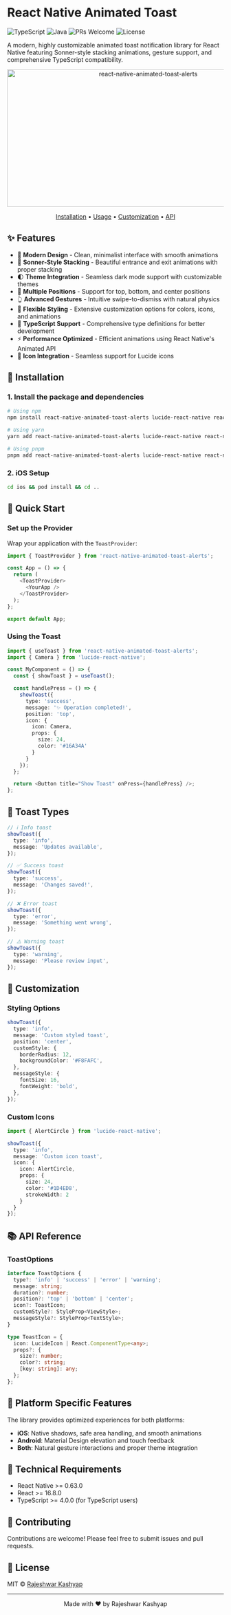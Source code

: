 # React Native Animated Toast

![TypeScript](https://img.shields.io/badge/TypeScript-90.3%25-blue)
![Java](https://img.shields.io/badge/Java-9.7%25-orange)
![PRs Welcome](https://img.shields.io/badge/PRs-welcome-brightgreen.svg)
![License](https://img.shields.io/badge/license-MIT-blue.svg)

A modern, highly customizable animated toast notification library for React Native featuring Sonner-style stacking animations, gesture support, and comprehensive TypeScript compatibility.

<div align="center">
<img src="https://socialify.git.ci/work-rjkashyap/react-native-animated-toast-alerts/image?font=Raleway&forks=1&issues=1&language=1&name=1&owner=1&pulls=1&stargazers=1&theme=Light" alt="react-native-animated-toast-alerts" width="640" height="320" />

  <p align="center">
    <a href="#installation">Installation</a> •
    <a href="#usage">Usage</a> •
    <a href="#customization">Customization</a> •
    <a href="#api">API</a>
  </p>
</div>

## ✨ Features

- 🎨 **Modern Design** - Clean, minimalist interface with smooth animations
- 🔄 **Sonner-Style Stacking** - Beautiful entrance and exit animations with proper stacking
- 🌓 **Theme Integration** - Seamless dark mode support with customizable themes
- 📱 **Multiple Positions** - Support for top, bottom, and center positions
- 👆 **Advanced Gestures** - Intuitive swipe-to-dismiss with natural physics
- 💅 **Flexible Styling** - Extensive customization options for colors, icons, and animations
- 🔧 **TypeScript Support** - Comprehensive type definitions for better development
- ⚡ **Performance Optimized** - Efficient animations using React Native's Animated API
- 🎁 **Icon Integration** - Seamless support for Lucide icons

## 🚀 Installation

### 1. Install the package and dependencies

```bash
# Using npm
npm install react-native-animated-toast-alerts lucide-react-native react-native-svg

# Using yarn
yarn add react-native-animated-toast-alerts lucide-react-native react-native-svg

# Using pnpm
pnpm add react-native-animated-toast-alerts lucide-react-native react-native-svg
```

### 2. iOS Setup
```bash
cd ios && pod install && cd ..
```

## 🎯 Quick Start

### Set up the Provider

Wrap your application with the `ToastProvider`:

```typescript
import { ToastProvider } from 'react-native-animated-toast-alerts';

const App = () => {
  return (
    <ToastProvider>
      <YourApp />
    </ToastProvider>
  );
};

export default App;
```

### Using the Toast

```typescript
import { useToast } from 'react-native-animated-toast-alerts';
import { Camera } from 'lucide-react-native';

const MyComponent = () => {
  const { showToast } = useToast();

  const handlePress = () => {
    showToast({
      type: 'success',
      message: '✨ Operation completed!',
      position: 'top',
      icon: {
        icon: Camera,
        props: {
          size: 24,
          color: '#16A34A'
        }
      }
    });
  };

  return <Button title="Show Toast" onPress={handlePress} />;
};
```

## 🎨 Toast Types

```typescript
// ℹ️ Info toast
showToast({
  type: 'info',
  message: 'Updates available',
});

// ✅ Success toast
showToast({
  type: 'success',
  message: 'Changes saved!',
});

// ❌ Error toast
showToast({
  type: 'error',
  message: 'Something went wrong',
});

// ⚠️ Warning toast
showToast({
  type: 'warning',
  message: 'Please review input',
});
```

## 💅 Customization

### Styling Options

```typescript
showToast({
  type: 'info',
  message: 'Custom styled toast',
  position: 'center',
  customStyle: {
    borderRadius: 12,
    backgroundColor: '#F8FAFC',
  },
  messageStyle: {
    fontSize: 16,
    fontWeight: 'bold',
  },
});
```

### Custom Icons

```typescript
import { AlertCircle } from 'lucide-react-native';

showToast({
  type: 'info',
  message: 'Custom icon toast',
  icon: {
    icon: AlertCircle,
    props: {
      size: 24,
      color: '#1D4ED8',
      strokeWidth: 2
    }
  }
});
```

## 📚 API Reference

### ToastOptions

```typescript
interface ToastOptions {
  type?: 'info' | 'success' | 'error' | 'warning';
  message: string;
  duration?: number;
  position?: 'top' | 'bottom' | 'center';
  icon?: ToastIcon;
  customStyle?: StyleProp<ViewStyle>;
  messageStyle?: StyleProp<TextStyle>;
}

type ToastIcon = {
  icon: LucideIcon | React.ComponentType<any>;
  props?: {
    size?: number;
    color?: string;
    [key: string]: any;
  };
};
```



## 📱 Platform Specific Features

The library provides optimized experiences for both platforms:

- **iOS**: Native shadows, safe area handling, and smooth animations
- **Android**: Material Design elevation and touch feedback
- **Both**: Natural gesture interactions and proper theme integration

## 🔧 Technical Requirements

- React Native >= 0.63.0
- React >= 16.8.0
- TypeScript >= 4.0.0 (for TypeScript users)

## 🤝 Contributing

Contributions are welcome! Please feel free to submit issues and pull requests.

## 📄 License

MIT © [Rajeshwar Kashyap](https://github.com/work-rjkashyap)

---

<p align="center">
  Made with ❤️ by Rajeshwar Kashyap
</p>
